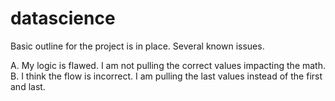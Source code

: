# datascience

Basic outline for the project is in place. Several known issues. 

A. My logic is flawed. I am not pulling the correct values impacting the math. 
B. I think the flow is incorrect. I am pulling the last values instead of the first and last. 